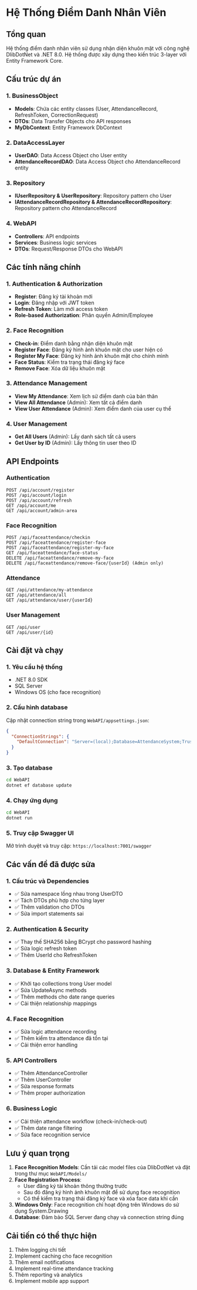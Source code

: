 # Hệ Thống Điểm Danh Nhân Viên

## Tổng quan

Hệ thống điểm danh nhân viên sử dụng nhận diện khuôn mặt với công nghệ DlibDotNet và .NET 8.0. Hệ thống được xây dựng theo kiến trúc 3-layer với Entity Framework Core.

## Cấu trúc dự án

### 1. BusinessObject

- **Models**: Chứa các entity classes (User, AttendanceRecord, RefreshToken, CorrectionRequest)
- **DTOs**: Data Transfer Objects cho API responses
- **MyDbContext**: Entity Framework DbContext

### 2. DataAccessLayer

- **UserDAO**: Data Access Object cho User entity
- **AttendanceRecordDAO**: Data Access Object cho AttendanceRecord entity

### 3. Repository

- **IUserRepository & UserRepository**: Repository pattern cho User
- **IAttendanceRecordRepository & AttendanceRecordRepository**: Repository pattern cho AttendanceRecord

### 4. WebAPI

- **Controllers**: API endpoints
- **Services**: Business logic services
- **DTOs**: Request/Response DTOs cho WebAPI

## Các tính năng chính

### 1. Authentication & Authorization

- **Register**: Đăng ký tài khoản mới
- **Login**: Đăng nhập với JWT token
- **Refresh Token**: Làm mới access token
- **Role-based Authorization**: Phân quyền Admin/Employee

### 2. Face Recognition

- **Check-in**: Điểm danh bằng nhận diện khuôn mặt
- **Register Face**: Đăng ký hình ảnh khuôn mặt cho user hiện có
- **Register My Face**: Đăng ký hình ảnh khuôn mặt cho chính mình
- **Face Status**: Kiểm tra trạng thái đăng ký face
- **Remove Face**: Xóa dữ liệu khuôn mặt

### 3. Attendance Management

- **View My Attendance**: Xem lịch sử điểm danh của bản thân
- **View All Attendance** (Admin): Xem tất cả điểm danh
- **View User Attendance** (Admin): Xem điểm danh của user cụ thể

### 4. User Management

- **Get All Users** (Admin): Lấy danh sách tất cả users
- **Get User by ID** (Admin): Lấy thông tin user theo ID

## API Endpoints

### Authentication

```
POST /api/account/register
POST /api/account/login
POST /api/account/refresh
GET /api/account/me
GET /api/account/admin-area
```

### Face Recognition

```
POST /api/faceattendance/checkin
POST /api/faceattendance/register-face
POST /api/faceattendance/register-my-face
GET /api/faceattendance/face-status
DELETE /api/faceattendance/remove-my-face
DELETE /api/faceattendance/remove-face/{userId} (Admin only)
```

### Attendance

```
GET /api/attendance/my-attendance
GET /api/attendance/all
GET /api/attendance/user/{userId}
```

### User Management

```
GET /api/user
GET /api/user/{id}
```

## Cài đặt và chạy

### 1. Yêu cầu hệ thống

- .NET 8.0 SDK
- SQL Server
- Windows OS (cho face recognition)

### 2. Cấu hình database

Cập nhật connection string trong `WebAPI/appsettings.json`:

```json
{
  "ConnectionStrings": {
    "DefaultConnection": "Server=(local);Database=AttendanceSystem;Trusted_Connection=True;TrustServerCertificate=True"
  }
}
```

### 3. Tạo database

```bash
cd WebAPI
dotnet ef database update
```

### 4. Chạy ứng dụng

```bash
cd WebAPI
dotnet run
```

### 5. Truy cập Swagger UI

Mở trình duyệt và truy cập: `https://localhost:7001/swagger`

## Các vấn đề đã được sửa

### 1. Cấu trúc và Dependencies

- ✅ Sửa namespace lồng nhau trong UserDTO
- ✅ Tách DTOs phù hợp cho từng layer
- ✅ Thêm validation cho DTOs
- ✅ Sửa import statements sai

### 2. Authentication & Security

- ✅ Thay thế SHA256 bằng BCrypt cho password hashing
- ✅ Sửa logic refresh token
- ✅ Thêm UserId cho RefreshToken

### 3. Database & Entity Framework

- ✅ Khởi tạo collections trong User model
- ✅ Sửa UpdateAsync methods
- ✅ Thêm methods cho date range queries
- ✅ Cải thiện relationship mappings

### 4. Face Recognition

- ✅ Sửa logic attendance recording
- ✅ Thêm kiểm tra attendance đã tồn tại
- ✅ Cải thiện error handling

### 5. API Controllers

- ✅ Thêm AttendanceController
- ✅ Thêm UserController
- ✅ Sửa response formats
- ✅ Thêm proper authorization

### 6. Business Logic

- ✅ Cải thiện attendance workflow (check-in/check-out)
- ✅ Thêm date range filtering
- ✅ Sửa face recognition service

## Lưu ý quan trọng

1. **Face Recognition Models**: Cần tải các model files của DlibDotNet và đặt trong thư mục `WebAPI/Models/`
2. **Face Registration Process**:
   - User đăng ký tài khoản thông thường trước
   - Sau đó đăng ký hình ảnh khuôn mặt để sử dụng face recognition
   - Có thể kiểm tra trạng thái đăng ký face và xóa face data khi cần
3. **Windows Only**: Face recognition chỉ hoạt động trên Windows do sử dụng System.Drawing
4. **Database**: Đảm bảo SQL Server đang chạy và connection string đúng

## Cải tiến có thể thực hiện

1. Thêm logging chi tiết
2. Implement caching cho face recognition
3. Thêm email notifications
4. Implement real-time attendance tracking
5. Thêm reporting và analytics
6. Implement mobile app support
